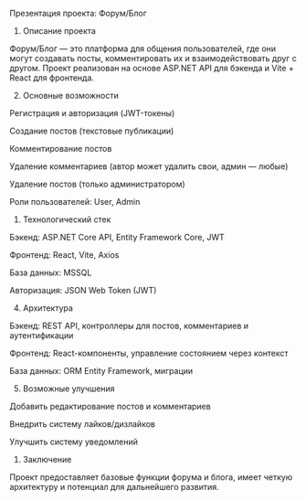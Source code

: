 Презентация проекта: Форум/Блог

1. Описание проекта

Форум/Блог — это платформа для общения пользователей, где они могут создавать посты, комментировать их и взаимодействовать друг с другом. Проект реализован на основе ASP.NET API для бэкенда и Vite + React для фронтенда.

2. Основные возможности

Регистрация и авторизация (JWT-токены)

Создание постов (текстовые публикации)

Комментирование постов

Удаление комментариев (автор может удалить свои, админ — любые)

Удаление постов (только администратором)

Роли пользователей: User, Admin

1. Технологический стек

Бэкенд: ASP.NET Core API, Entity Framework Core, JWT

Фронтенд: React, Vite, Axios

База данных: MSSQL

Авторизация: JSON Web Token (JWT)

4. Архитектура

Бэкенд: REST API, контроллеры для постов, комментариев и аутентификации

Фронтенд: React-компоненты, управление состоянием через контекст

База данных: ORM Entity Framework, миграции

5. Возможные улучшения

Добавить редактирование постов и комментариев

Внедрить систему лайков/дизлайков

Улучшить систему уведомлений

1. Заключение

Проект предоставляет базовые функции форума и блога, имеет четкую архитектуру и потенциал для дальнейшего развития.